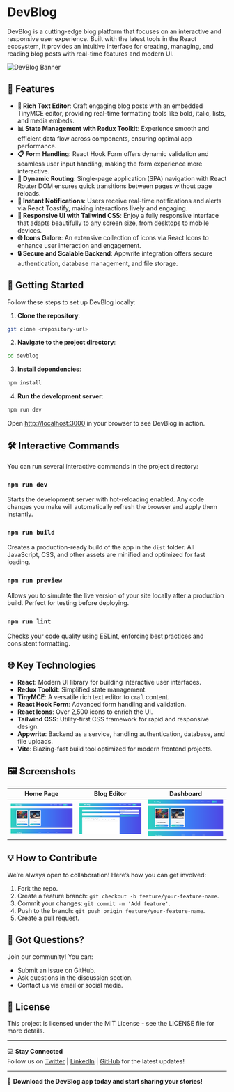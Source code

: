 # DevBlog

DevBlog is a cutting-edge blog platform that focuses on an interactive and responsive user experience. Built with the latest tools in the React ecosystem, it provides an intuitive interface for creating, managing, and reading blog posts with real-time features and modern UI.

![DevBlog Banner](https://example.com/banner.png) <!-- Add an image or logo for visual appeal -->

## 🌟 **Features**

- **📝 Rich Text Editor**: Craft engaging blog posts with an embedded TinyMCE editor, providing real-time formatting tools like bold, italic, lists, and media embeds.
- **📊 State Management with Redux Toolkit**: Experience smooth and efficient data flow across components, ensuring optimal app performance.
- **📋 Form Handling**: React Hook Form offers dynamic validation and seamless user input handling, making the form experience more interactive.
- **🔀 Dynamic Routing**: Single-page application (SPA) navigation with React Router DOM ensures quick transitions between pages without page reloads.
- **🔔 Instant Notifications**: Users receive real-time notifications and alerts via React Toastify, making interactions lively and engaging.
- **🎨 Responsive UI with Tailwind CSS**: Enjoy a fully responsive interface that adapts beautifully to any screen size, from desktops to mobile devices.
- **🌐 Icons Galore**: An extensive collection of icons via React Icons to enhance user interaction and engagement.
- **🔒 Secure and Scalable Backend**: Appwrite integration offers secure authentication, database management, and file storage.

## 🚀 **Getting Started**

Follow these steps to set up DevBlog locally:

1. **Clone the repository**:

```bash
git clone <repository-url>
```

2. **Navigate to the project directory**:

```bash
cd devblog
```

3. **Install dependencies**:

```bash
npm install
```

4. **Run the development server**:

```bash
npm run dev
```

Open [http://localhost:3000](http://localhost:3000) in your browser to see DevBlog in action.

## 🛠 **Interactive Commands**

You can run several interactive commands in the project directory:

### `npm run dev`

Starts the development server with hot-reloading enabled. Any code changes you make will automatically refresh the browser and apply them instantly.

### `npm run build`

Creates a production-ready build of the app in the `dist` folder. All JavaScript, CSS, and other assets are minified and optimized for fast loading.

### `npm run preview`

Allows you to simulate the live version of your site locally after a production build. Perfect for testing before deploying.

### `npm run lint`

Checks your code quality using ESLint, enforcing best practices and consistent formatting.

## 🌐 **Key Technologies**

- **React**: Modern UI library for building interactive user interfaces.
- **Redux Toolkit**: Simplified state management.
- **TinyMCE**: A versatile rich text editor to craft content.
- **React Hook Form**: Advanced form handling and validation.
- **React Icons**: Over 2,500 icons to enrich the UI.
- **Tailwind CSS**: Utility-first CSS framework for rapid and responsive design.
- **Appwrite**: Backend as a service, handling authentication, database, and file uploads.
- **Vite**: Blazing-fast build tool optimized for modern frontend projects.

## 🖼 **Screenshots**

| Home Page                                        | Blog Editor                                   | Dashboard                                              |
| ------------------------------------------------ | --------------------------------------------- | ------------------------------------------------------ |
| ![Home Screenshot](./src/assets/Home%20page.png) | ![Editor Screenshot](./src/assets/Editor.png) | ![Dashboard Screenshot](./src//assets/Home%20page.png) |

## 💡 **How to Contribute**

We’re always open to collaboration! Here’s how you can get involved:

1. Fork the repo.
2. Create a feature branch: `git checkout -b feature/your-feature-name`.
3. Commit your changes: `git commit -m 'Add feature'`.
4. Push to the branch: `git push origin feature/your-feature-name`.
5. Create a pull request.

## 🙋 **Got Questions?**

Join our community! You can:

- Submit an issue on GitHub.
- Ask questions in the discussion section.
- Contact us via email or social media.

## 📄 **License**

This project is licensed under the MIT License - see the LICENSE file for more details.

---

💻 **Stay Connected**  
Follow us on [Twitter](https://twitter.com/yourhandle) | [LinkedIn](https://linkedin.com/in/yourprofile) | [GitHub](https://github.com/codingMonk08/devblog) for the latest updates!

---

🔗 **Download the DevBlog app today and start sharing your stories!**
